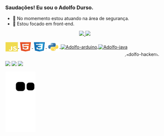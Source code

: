 ### Saudações! Eu sou o Adolfo Durso. 

- 🔭 No momemento estou atuando na área de segurança.
- 🌱 Estou focado em front-end.


<div align="center">
  <a href="https://github.com/Adolfo-Durso">
  <img height="180em" src="https://github-readme-stats.vercel.app/api?username=Adolfo-Durso&show_icons=true&theme=dark&include_all_commits=true&count_private=true"/>
  <img height="180em" src="https://github-readme-stats.vercel.app/api/top-langs/?username=Adolfo-Durso&layout=compact&langs_count=7&theme=dark"/>
</div>
  
<div style="display: inline_block"><br>
  <img align="center" alt="Adolfo-Js" height="30" width="40" src="https://raw.githubusercontent.com/devicons/devicon/master/icons/javascript/javascript-plain.svg">
  <img align="center" alt="Adolfo-HTML" height="30" width="40" src="https://raw.githubusercontent.com/devicons/devicon/master/icons/html5/html5-original.svg">
  <img align="center" alt="Adolfo-CSS" height="30" width="40" src="https://raw.githubusercontent.com/devicons/devicon/master/icons/css3/css3-original.svg">
  <img align="center" alt="Adolfo-Python" height="30" width="40" src="https://raw.githubusercontent.com/devicons/devicon/master/icons/python/python-original.svg">
  <img align="center" alt="Adolfo-arduino" height="30" width="40" src="https://cdn.jsdelivr.net/gh/devicons/devicon/icons/arduino/arduino-original.svg" />
  <img align="center" alt="Adolfo-java" height="30" width="40" src="https://cdn.jsdelivr.net/gh/devicons/devicon/icons/java/java-original.svg" />
  <img align="right" alt="Adolfo-hackerman" height="150" style="border-radius:50px;" src=https://i.kym-cdn.com/photos/images/newsfeed/001/176/251/4d7.png>
</div>  

  ##
  
<div> 
  <a href="https://www.instagram.com/wolfdurso/" target="_blank"><img src="https://img.shields.io/badge/-Instagram-%23E4405F?style=for-the-badge&logo=instagram&logoColor=white" target="_blank"></a> 
  <a href = "adolfopilgrim@gmail.com"><img src="https://img.shields.io/badge/-Gmail-%23333?style=for-the-badge&logo=gmail&logoColor=white" target="_blank"></a>
  <a href="https://www.linkedin.com/in/adolfo-durso-a66765192" target="_blank"><img src="https://img.shields.io/badge/-LinkedIn-%230077B5?style=for-the-badge&logo=linkedin&logoColor=white" target="_blank"></a> 
</div>

![Snake animation](https://github.com/Adolfo-Durso/Adolfo-Durso/blob/output/github-contribution-grid-snake.svg)
